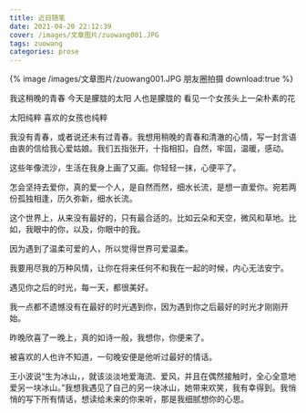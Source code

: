 ```yaml
---
title: 近日随笔
date: 2021-04-20 22:12:39
cover: /images/文章图片/zuowang001.JPG
tags: zuowang
categories: prose
---
```


{% image /images/文章图片/zuowang001.JPG 朋友圈拍摄 download:true %}

我这稍晚的青春
今天是朦胧的太阳
人也是朦胧的
看见一个女孩头上一朵朴素的花


太阳纯粹
喜欢的女孩也纯粹


我没有青春，或者说还未有过青春。我想用稍晚的青春和清澈的心情，写一封言语由衷的信给我心爱姑娘。我们五指张开，十指相扣，自然，牢固，温暖，感动。


这些年像流沙，生活在我身上画了又画。你轻轻一抹，心便平了。


怎会坚持去爱你，真的爱一个人，是自然而然，细水长流，是想一直爱你。宛若两份孤独相逢，历久弥新，细水长流。


这个世界上，从来没有最好的，只有最合适的。比如云朵和天空，微风和草地。比如，我眼中的你，以及，你眼中的我。


因为遇到了温柔可爱的人，所以觉得世界可爱温柔。


我要用尽我的万种风情，让你在将来任何不和我在一起的时候，内心无法安宁。


遇见你之后的时光，每一天，都很美好。


我一点都不遗憾没有在最好的时光遇到你，因为遇到你之后最好的时光才刚刚开始。


昨晚欣喜了一晚上，真的如诗一般，我想你，你便来了。


被喜欢的人也许不知道，一句晚安便是他听过最好的情话。


王小波说“生为冰山，，就该淡淡地爱海流、爱风，并且在偶然接触时，全心全意地爱另一块冰山。”我想我遇见了自己的另一块冰山，她带来欢笑，我有幸得到。我悄悄的写下所有情话，想读给未来的你来听，那是我细腻想你的心思。

